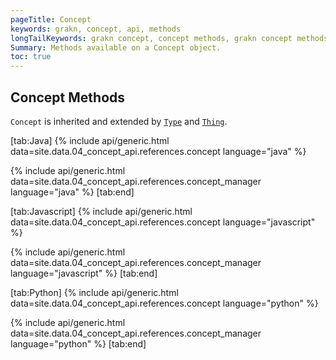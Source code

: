 ```yaml
---
pageTitle: Concept
keywords: grakn, concept, api, methods
longTailKeywords: grakn concept, concept methods, grakn concept methods
Summary: Methods available on a Concept object.
toc: true
---
```


## Concept Methods
`Concept` is inherited and extended by [`Type`](/docs/concept-api/type) and [`Thing`](../04-concept-api/04-thing.md).

<div class="tabs light" data-no-parse>

[tab:Java]
{% include api/generic.html data=site.data.04_concept_api.references.concept language="java" %}

{% include api/generic.html data=site.data.04_concept_api.references.concept_manager language="java" %}
[tab:end]

[tab:Javascript]
{% include api/generic.html data=site.data.04_concept_api.references.concept language="javascript" %}

{% include api/generic.html data=site.data.04_concept_api.references.concept_manager language="javascript" %}
[tab:end]

[tab:Python]
{% include api/generic.html data=site.data.04_concept_api.references.concept language="python" %}

{% include api/generic.html data=site.data.04_concept_api.references.concept_manager language="python" %}
[tab:end]

</div>
